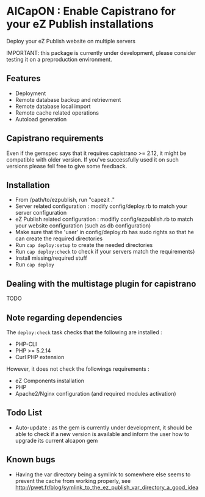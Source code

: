 # AlCapON : Enable Capistrano for your eZ Publish installations

Deploy your eZ Publish website on multiple servers

IMPORTANT: this package is currently under development, please consider testing it on a preproduction environment.

## Features

* Deployment
* Remote database backup and retrievment
* Remote database local import
* Remote cache related operations
* Autoload generation

## Capistrano requirements

Even if the gemspec says that it requires capistrano >= 2.12, it might be
compatible with older version. If you've successfully used it on such versions
please fell free to give some feedback.

## Installation

* From /path/to/ezpublish, run "capezit ."
* Server related configuration : modify config/deploy.rb to match your server configuration
* eZ Publish related configuration : modifiy config/ezpublish.rb to match your website configuration (such as db configuration)
* Make sure that the 'user' in config/deploy.rb has sudo rights so that he can create the required directories
* Run `cap deploy:setup` to create the needed directories
* Run `cap deploy:check` to check if your servers match the requirements)
* Install missing/required stuff
* Run `cap deploy`

## Dealing with the multistage plugin for capistrano

TODO

## Note regarding dependencies

The `deploy:check` task checks that the following are installed :
* PHP-CLI
* PHP >= 5.2.14
* Curl PHP extension

However, it does not check the followings requirements :
* eZ Components installation
* PHP
* Apache2/Nginx configuration (and required modules activation)

## Todo List

* Auto-update : as the gem is currently under development, it should be able to check if a new version is available and inform the user how to upgrade its current alcapon gem

## Known bugs

* Having the var directory being a symlink to somewhere else seems to prevent the cache from working properly, see http://pwet.fr/blog/symlink_to_the_ez_publish_var_directory_a_good_idea